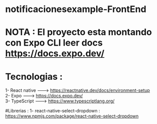 # notificacionesexample-FrontEnd



# NOTA : El proyecto esta montando con Expo CLI leer docs https://docs.expo.dev/

# Tecnologias : 
1- React native ---> https://reactnative.dev/docs/environment-setup <br>
2- Expo ---> https://docs.expo.dev/ <br>
3- TypeScript ---> https://www.typescriptlang.org/

#Librerias : 
1- react-native-select-dropdown : https://www.npmjs.com/package/react-native-select-dropdown
